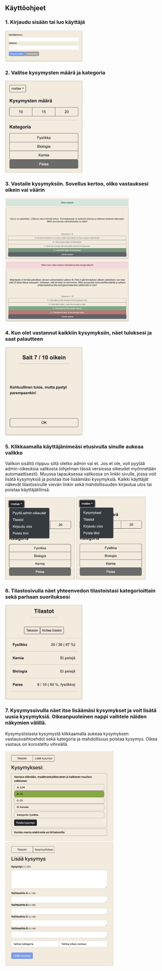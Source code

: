 ## Käyttöohjeet

### 1. Kirjaudu sisään tai luo käyttäjä

<img src="./pics/login.png" width="50%" height="50%">

### 2. Valitse kysymysten määrä ja kategoria

<img src="./pics/landing.png" width="50%" height="50%">

### 3. Vastaile kysymyksiin. Sovellus kertoo, oliko vastauksesi oikein vai väärin


<img src="./pics/right.png" width="80%" height="80%">
<img src="./pics/wrong.png" width="80%" height="80%">


### 4. Kun olet vastannut kaikkiin kysymyksiin, näet tuloksesi ja saat palautteen

<img src="./pics/score.png" width="50%" height="50%">

### 5. Klikkaamalla käyttäjänimeäsi etusivulla sinulle aukeaa valikko

Valikon sisältö riippuu siitä oletko admin vai et. Jos et ole, voit pyytää admin-oikeuksia valikosta (ohjelman tässä versiossa oikeudet myönnetään automaattisesti). Muussa tapauksessa valikossa on linkki sivulle, jossa voit lisätä kysymyksiä ja poistaa itse lisäämiäsi kysymyksiä. Kaikki käyttäjät näkevät tilastosivulle vievän linkin sekä mahdollisuuden kirjautua ulos tai poistaa käyttäjätilinsä.

<p float="left">
<img src="./pics/landing2.png" width="45%" height="45%">
<img src="./pics/landing3.png" width="45%" height="45%">
</p>


### 6. Tilastosivulla näet yhteenvedon tilastoistasi kategorioittain sekä parhaan suorituksesi

<img src="./pics/stats.png" width="50%" height="50%">

### 7. Kysymyssivulla näet itse lisäämäsi kysymykset ja voit lisätä uusia kysymyksiä. Oikeanpuoleinen nappi vaihtele näiden näkymien välillä.

Kysymyslistasta kysymystä klikkaamalla aukeaa kysymyksen vastausvaihtoehdot sekä kategoria ja mahdollisuus poistaa kysymys. Oikea vastaus on korostettu vihreällä.


<img src="./pics/question_list.png" width="70%" height="70%">
<img src="./pics/question_form.png" width="70%" height="70%">
